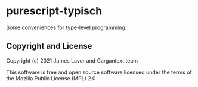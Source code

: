 # purescript-typisch

Some conveniences for type-level programming.

## Copyright and License

Copyright (c) 2021 James Laver and Gargantext team

This software is free and open source software licensed under the
terms of the Mozilla Public License (MPL) 2.0


